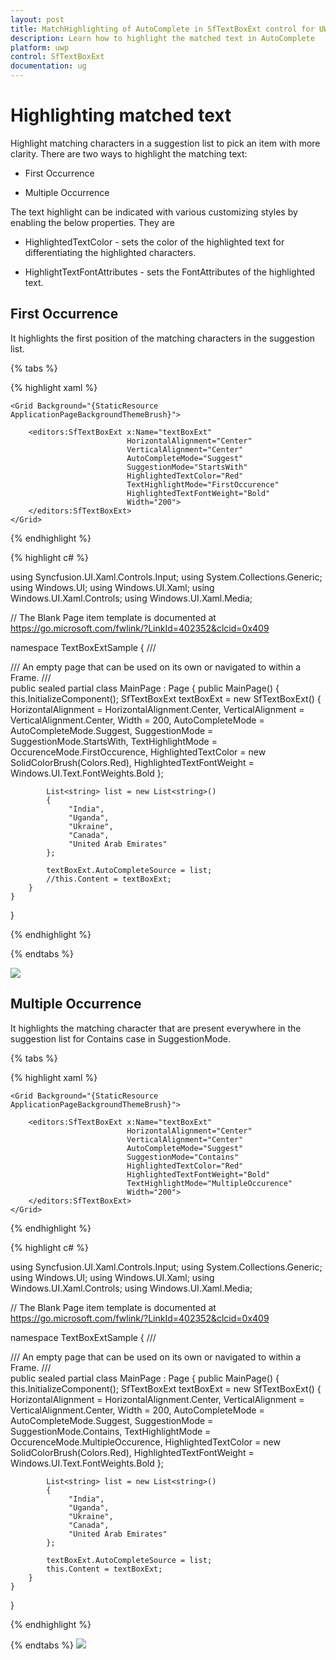 ```yaml
---
layout: post
title: MatchHighlighting of AutoComplete in SfTextBoxExt control for UWP
description: Learn how to highlight the matched text in AutoComplete
platform: uwp
control: SfTextBoxExt
documentation: ug
---
```

# Highlighting matched text

Highlight matching characters in a suggestion list to pick an item with more clarity. There are two ways to highlight the matching text:

* First Occurrence

* Multiple Occurrence

The text highlight can be indicated with various customizing styles by enabling the below properties. They are

* HighlightedTextColor -  sets the color of the highlighted text for differentiating the highlighted characters.

* HighlightTextFontAttributes - sets the FontAttributes of the highlighted text.

## First Occurrence

It highlights the first position of the matching characters in the suggestion list.

{% tabs %}

{% highlight xaml %}

<Page
    x:Class="TextBoxExtSample.MainPage"
    xmlns="http://schemas.microsoft.com/winfx/2006/xaml/presentation"
    xmlns:x="http://schemas.microsoft.com/winfx/2006/xaml"
    xmlns:local="using:TextBoxExtSample"
    xmlns:d="http://schemas.microsoft.com/expression/blend/2008"
    xmlns:mc="http://schemas.openxmlformats.org/markup-compatibility/2006"
    mc:Ignorable="d"
    xmlns:editors="using:Syncfusion.UI.Xaml.Controls.Input"
    Background="{ThemeResource ApplicationPageBackgroundThemeBrush}">

    <Grid Background="{StaticResource ApplicationPageBackgroundThemeBrush}">

        <editors:SfTextBoxExt x:Name="textBoxExt" 
                              HorizontalAlignment="Center" 
                              VerticalAlignment="Center" 
                              AutoCompleteMode="Suggest"
                              SuggestionMode="StartsWith"
                              HighlightedTextColor="Red"
                              TextHighlightMode="FirstOccurence"
                              HighlightedTextFontWeight="Bold"
                              Width="200">
        </editors:SfTextBoxExt>
    </Grid>
</Page>

{% endhighlight %}

{% highlight c# %}

using Syncfusion.UI.Xaml.Controls.Input;
using System.Collections.Generic;
using Windows.UI;
using Windows.UI.Xaml;
using Windows.UI.Xaml.Controls;
using Windows.UI.Xaml.Media;

// The Blank Page item template is documented at https://go.microsoft.com/fwlink/?LinkId=402352&clcid=0x409

namespace TextBoxExtSample
{
    /// <summary>
    /// An empty page that can be used on its own or navigated to within a Frame.
    /// </summary>
    public sealed partial class MainPage : Page
    {
        public MainPage()
        {
            this.InitializeComponent();
            SfTextBoxExt textBoxExt = new SfTextBoxExt()
            {
                HorizontalAlignment = HorizontalAlignment.Center,
                VerticalAlignment = VerticalAlignment.Center,
                Width = 200,
                AutoCompleteMode = AutoCompleteMode.Suggest,
                SuggestionMode = SuggestionMode.StartsWith,
                TextHighlightMode = OccurenceMode.FirstOccurence,
                HighlightedTextColor = new SolidColorBrush(Colors.Red),
                HighlightedTextFontWeight = Windows.UI.Text.FontWeights.Bold
            };

            List<string> list = new List<string>()
            {
                 "India",
                 "Uganda",
                 "Ukraine",
                 "Canada",
                 "United Arab Emirates"
            };

            textBoxExt.AutoCompleteSource = list;
            //this.Content = textBoxExt;
        }
    }
}

{% endhighlight %}

{% endtabs %}

![](images/Highlighting-matched-text/FirstOccurrance.png)

## Multiple Occurrence

It highlights the matching character that are present everywhere in the suggestion list for Contains case in SuggestionMode.

{% tabs %}

{% highlight xaml %}

<Page
    x:Class="TextBoxExtSample.MainPage"
    xmlns="http://schemas.microsoft.com/winfx/2006/xaml/presentation"
    xmlns:x="http://schemas.microsoft.com/winfx/2006/xaml"
    xmlns:local="using:TextBoxExtSample"
    xmlns:d="http://schemas.microsoft.com/expression/blend/2008"
    xmlns:mc="http://schemas.openxmlformats.org/markup-compatibility/2006"
    mc:Ignorable="d"
    xmlns:editors="using:Syncfusion.UI.Xaml.Controls.Input"
    Background="{ThemeResource ApplicationPageBackgroundThemeBrush}">

    <Grid Background="{StaticResource ApplicationPageBackgroundThemeBrush}">

        <editors:SfTextBoxExt x:Name="textBoxExt" 
                              HorizontalAlignment="Center" 
                              VerticalAlignment="Center" 
                              AutoCompleteMode="Suggest"
                              SuggestionMode="Contains"
                              HighlightedTextColor="Red"
                              HighlightedTextFontWeight="Bold"
                              TextHighlightMode="MultipleOccurence"
                              Width="200">
        </editors:SfTextBoxExt>
    </Grid>
</Page>

{% endhighlight %}

{% highlight c# %}

using Syncfusion.UI.Xaml.Controls.Input;
using System.Collections.Generic;
using Windows.UI;
using Windows.UI.Xaml;
using Windows.UI.Xaml.Controls;
using Windows.UI.Xaml.Media;

// The Blank Page item template is documented at https://go.microsoft.com/fwlink/?LinkId=402352&clcid=0x409

namespace TextBoxExtSample
{
    /// <summary>
    /// An empty page that can be used on its own or navigated to within a Frame.
    /// </summary>
    public sealed partial class MainPage : Page
    {
        public MainPage()
        {
            this.InitializeComponent();
            SfTextBoxExt textBoxExt = new SfTextBoxExt()
            {
                HorizontalAlignment = HorizontalAlignment.Center,
                VerticalAlignment = VerticalAlignment.Center,
                Width = 200,
                AutoCompleteMode = AutoCompleteMode.Suggest,
                SuggestionMode = SuggestionMode.Contains,
                TextHighlightMode = OccurenceMode.MultipleOccurence,
                HighlightedTextColor = new SolidColorBrush(Colors.Red),
                HighlightedTextFontWeight = Windows.UI.Text.FontWeights.Bold
            };

            List<string> list = new List<string>()
            {
                 "India",
                 "Uganda",
                 "Ukraine",
                 "Canada",
                 "United Arab Emirates"
            };

            textBoxExt.AutoCompleteSource = list;
            this.Content = textBoxExt;
        }
    }
}

{% endhighlight %}

{% endtabs %}
![](images/Highlighting-matched-text/MultipleOccurrance.png)